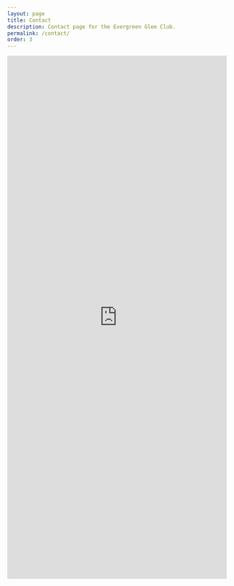 ```yaml
---
layout: page
title: Contact
description: Contact page for the Evergreen Glee Club.
permalink: /contact/
order: 3
---
```


<div class="contact-form">
  <iframe src="https://docs.google.com/forms/d/e/1FAIpQLScHZW3_nD9W_rQds5AS-DkzUrjtmqm_zeeKMSdNPiYEFn0U2Q/viewform?embedded=true" width="100%" height="1200" frameborder="0" marginheight="0" marginwidth="0">Loading...</iframe>
</div>
